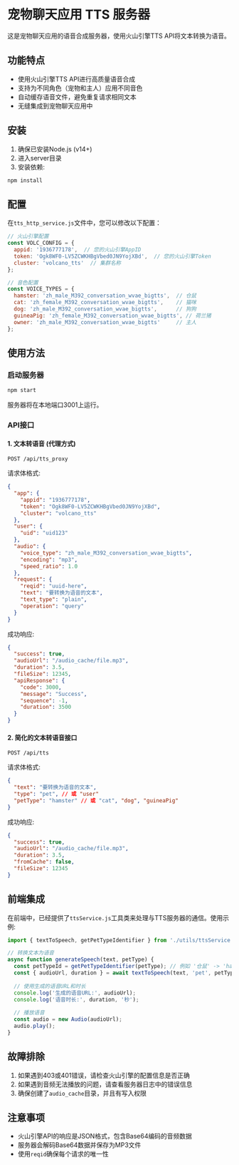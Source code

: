 # 宠物聊天应用 TTS 服务器

这是宠物聊天应用的语音合成服务器，使用火山引擎TTS API将文本转换为语音。

## 功能特点

- 使用火山引擎TTS API进行高质量语音合成
- 支持为不同角色（宠物和主人）应用不同音色
- 自动缓存语音文件，避免重复请求相同文本
- 无缝集成到宠物聊天应用中

## 安装

1. 确保已安装Node.js (v14+)
2. 进入server目录
3. 安装依赖:

```bash
npm install
```

## 配置

在`tts_http_service.js`文件中，您可以修改以下配置：

```javascript
// 火山引擎配置
const VOLC_CONFIG = {
  appid: '1936777178',  // 您的火山引擎AppID
  token: 'Ogk8WF0-LV5ZCWKHBgVbed0JN9YojXBd',  // 您的火山引擎Token
  cluster: 'volcano_tts'  // 集群名称
};

// 音色配置
const VOICE_TYPES = {
  hamster: 'zh_male_M392_conversation_wvae_bigtts',  // 仓鼠
  cat: 'zh_female_M392_conversation_wvae_bigtts',    // 猫咪
  dog: 'zh_male_M392_conversation_wvae_bigtts',      // 狗狗
  guineaPig: 'zh_female_M392_conversation_wvae_bigtts', // 荷兰猪
  owner: 'zh_male_M392_conversation_wvae_bigtts'     // 主人
};
```

## 使用方法

### 启动服务器

```bash
npm start
```

服务器将在本地端口3001上运行。

### API接口

#### 1. 文本转语音 (代理方式)

```
POST /api/tts_proxy
```

请求体格式:

```json
{
  "app": {
    "appid": "1936777178",
    "token": "Ogk8WF0-LV5ZCWKHBgVbed0JN9YojXBd",
    "cluster": "volcano_tts"
  },
  "user": {
    "uid": "uid123"
  },
  "audio": {
    "voice_type": "zh_male_M392_conversation_wvae_bigtts",
    "encoding": "mp3",
    "speed_ratio": 1.0
  },
  "request": {
    "reqid": "uuid-here",
    "text": "要转换为语音的文本",
    "text_type": "plain",
    "operation": "query"
  }
}
```

成功响应:

```json
{
  "success": true,
  "audioUrl": "/audio_cache/file.mp3",
  "duration": 3.5,
  "fileSize": 12345,
  "apiResponse": {
    "code": 3000,
    "message": "Success",
    "sequence": -1,
    "duration": 3500
  }
}
```

#### 2. 简化的文本转语音接口

```
POST /api/tts
```

请求体格式:

```json
{
  "text": "要转换为语音的文本",
  "type": "pet", // 或 "user"
  "petType": "hamster" // 或 "cat", "dog", "guineaPig"
}
```

成功响应:

```json
{
  "success": true,
  "audioUrl": "/audio_cache/file.mp3",
  "duration": 3.5,
  "fromCache": false,
  "fileSize": 12345
}
```

## 前端集成

在前端中，已经提供了`ttsService.js`工具类来处理与TTS服务器的通信。使用示例:

```javascript
import { textToSpeech, getPetTypeIdentifier } from './utils/ttsService.js';

// 转换文本为语音
async function generateSpeech(text, petType) {
  const petTypeId = getPetTypeIdentifier(petType); // 例如 '仓鼠' -> 'hamster'
  const { audioUrl, duration } = await textToSpeech(text, 'pet', petTypeId);
  
  // 使用生成的语音URL和时长
  console.log('生成的语音URL:', audioUrl);
  console.log('语音时长:', duration, '秒');
  
  // 播放语音
  const audio = new Audio(audioUrl);
  audio.play();
}
```

## 故障排除

1. 如果遇到403或401错误，请检查火山引擎的配置信息是否正确
2. 如果遇到音频无法播放的问题，请查看服务器日志中的错误信息
3. 确保创建了`audio_cache`目录，并且有写入权限

## 注意事项

- 火山引擎API的响应是JSON格式，包含Base64编码的音频数据
- 服务器会解码Base64数据并保存为MP3文件
- 使用`reqid`确保每个请求的唯一性 